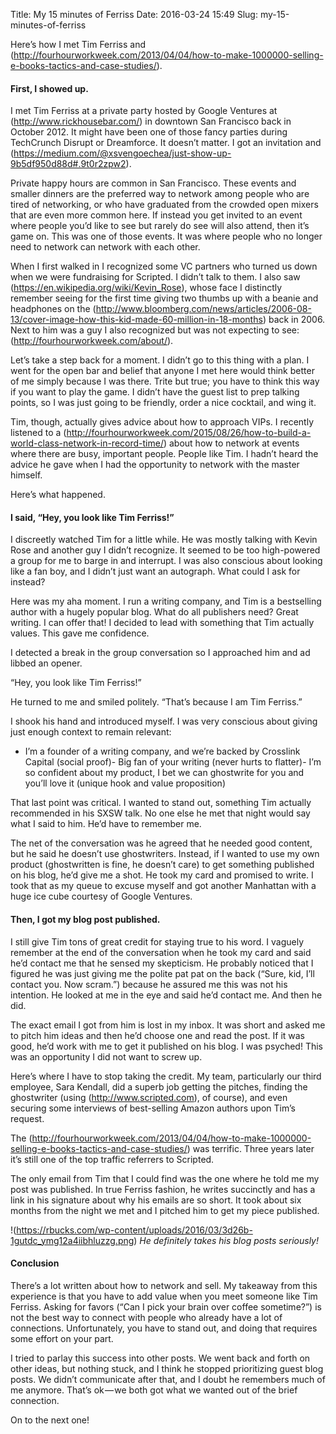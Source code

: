Title: My 15 minutes of Ferriss
Date: 2016-03-24 15:49
Slug: my-15-minutes-of-ferriss

Here’s how I met Tim Ferriss and (http://fourhourworkweek.com/2013/04/04/how-to-make-1000000-selling-e-books-tactics-and-case-studies/).

#### First, I showed up.

I met Tim Ferriss at a private party hosted by Google Ventures at (http://www.rickhousebar.com/) in downtown San Francisco back in October 2012. It might have been one of those fancy parties during TechCrunch Disrupt or Dreamforce. It doesn’t matter. I got an invitation and (https://medium.com/@xsvengoechea/just-show-up-9b5df950d88d#.9t0r2zpw2).

Private happy hours are common in San Francisco. These events and smaller dinners are the preferred way to network among people who are tired of networking, or who have graduated from the crowded open mixers that are even more common here. If instead you get invited to an event where people you’d like to see but rarely do see will also attend, then it’s game on. This was one of those events. It was where people who no longer need to network can network with each other.

When I first walked in I recognized some VC partners who turned us down when we were fundraising for Scripted. I didn’t talk to them. I also saw (https://en.wikipedia.org/wiki/Kevin_Rose), whose face I distinctly remember seeing for the first time giving two thumbs up with a beanie and headphones on the (http://www.bloomberg.com/news/articles/2006-08-13/cover-image-how-this-kid-made-60-million-in-18-months) back in 2006. Next to him was a guy I also recognized but was not expecting to see: (http://fourhourworkweek.com/about/).

Let’s take a step back for a moment. I didn’t go to this thing with a plan. I went for the open bar and belief that anyone I met here would think better of me simply because I was there. Trite but true; you have to think this way if you want to play the game. I didn’t have the guest list to prep talking points, so I was just going to be friendly, order a nice cocktail, and wing it.

Tim, though, actually gives advice about how to approach VIPs. I recently listened to a (http://fourhourworkweek.com/2015/08/26/how-to-build-a-world-class-network-in-record-time/) about how to network at events where there are busy, important people. People like Tim. I hadn’t heard the advice he gave when I had the opportunity to network with the master himself.

Here’s what happened.

#### I said, “Hey, you look like Tim Ferriss!”

I discreetly watched Tim for a little while. He was mostly talking with Kevin Rose and another guy I didn’t recognize. It seemed to be too high-powered a group for me to barge in and interrupt. I was also conscious about looking like a fan boy, and I didn’t just want an autograph. What could I ask for instead?

Here was my aha moment. I run a writing company, and Tim is a bestselling author with a hugely popular blog. What do all publishers need? Great writing. I can offer that! I decided to lead with something that Tim actually values. This gave me confidence.

I detected a break in the group conversation so I approached him and ad libbed an opener.

“Hey, you look like Tim Ferriss!”

He turned to me and smiled politely. “That’s because I am Tim Ferriss.”

I shook his hand and introduced myself. I was very conscious about giving just enough context to remain relevant:

- I’m a founder of a writing company, and we’re backed by Crosslink Capital (social proof)- Big fan of your writing (never hurts to flatter)- I’m so confident about my product, I bet we can ghostwrite for you and you’ll love it (unique hook and value proposition)

That last point was critical. I wanted to stand out, something Tim actually recommended in his SXSW talk. No one else he met that night would say what I said to him. He’d have to remember me.

The net of the conversation was he agreed that he needed good content, but he said he doesn’t use ghostwriters. Instead, if I wanted to use my own product (ghostwritten is fine, he doesn’t care) to get something published on his blog, he’d give me a shot. He took my card and promised to write. I took that as my queue to excuse myself and got another Manhattan with a huge ice cube courtesy of Google Ventures.

#### Then, I got my blog post published.

I still give Tim tons of great credit for staying true to his word. I vaguely remember at the end of the conversation when he took my card and said he’d contact me that he sensed my skepticism. He probably noticed that I figured he was just giving me the polite pat pat on the back (“Sure, kid, I’ll contact you. Now scram.”) because he assured me this was not his intention. He looked at me in the eye and said he’d contact me. And then he did.

The exact email I got from him is lost in my inbox. It was short and asked me to pitch him ideas and then he’d choose one and read the post. If it was good, he’d work with me to get it published on his blog. I was psyched! This was an opportunity I did not want to screw up.

Here’s where I have to stop taking the credit. My team, particularly our third employee, Sara Kendall, did a superb job getting the pitches, finding the ghostwriter (using (http://www.scripted.com), of course), and even securing some interviews of best-selling Amazon authors upon Tim’s request.

The (http://fourhourworkweek.com/2013/04/04/how-to-make-1000000-selling-e-books-tactics-and-case-studies/) was terrific. Three years later it’s still one of the top traffic referrers to Scripted.

The only email from Tim that I could find was the one where he told me my post was published. In true Ferriss fashion, he writes succinctly and has a link in his signature about why his emails are so short. It took about six months from the night we met and I pitched him to get my piece published.

!(https://rbucks.com/wp-content/uploads/2016/03/3d26b-1gutdc_ymg12a4iibhluzzg.png)
*He definitely takes his blog posts seriously!*

#### Conclusion

There’s a lot written about how to network and sell. My takeaway from this experience is that you have to add value when you meet someone like Tim Ferriss. Asking for favors (“Can I pick your brain over coffee sometime?”) is not the best way to connect with people who already have a lot of connections. Unfortunately, you have to stand out, and doing that requires some effort on your part.

I tried to parlay this success into other posts. We went back and forth on other ideas, but nothing stuck, and I think he stopped prioritizing guest blog posts. We didn’t communicate after that, and I doubt he remembers much of me anymore. That’s ok — we both got what we wanted out of the brief connection.

On to the next one!